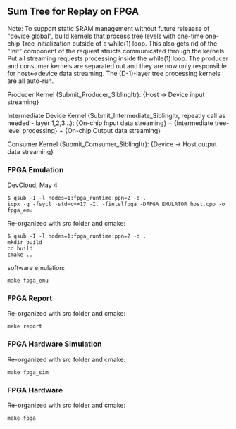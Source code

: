 ## Sum Tree for Replay on FPGA

Note: To support static SRAM management without future releaase of "device global", build kernels that process tree levels with one-time one-chip Tree initialization outside of a while(1) loop.  This also gets rid of the "Init" component of the request structs communicated through the kernels. Put all streaming requests processing inside the while(1) loop.
The producer and consumer kernels are separated out and they are now only responsible for host<->device data streaming. The (D-1)-layer tree processing kernels are all auto-run.

Producer Kernel (Submit_Producer_SiblingItr): {Host -> Device input streaming} 

Intermediate Device Kernel (Submit_Intermediate_SiblingItr, repeatly call as needed - layer 1,2,3...): {On-chip Input data streaming} + {Intermediate tree-level processing} + {On-chip Output data streaming}

Consumer Kernel (Submit_Comsumer_SiblingItr): {Device -> Host output data streaming}

### FPGA Emulation

DevCloud, May 4

```
$ qsub -I -l nodes=1:fpga_runtime:ppn=2 -d .
icpx -g -fsycl -std=c++17 -I. -fintelfpga -DFPGA_EMULATOR host.cpp -o fpga_emu
```

Re-organized with src folder and cmake:
```
$ qsub -I -l nodes=1:fpga_runtime:ppn=2 -d .
mkdir build
cd build
cmake ..
```
software emulation: 
```
make fpga_emu
```

### FPGA Report

Re-organized with src folder and cmake:
```
make report
```
### FPGA Hardware Simulation

Re-organized with src folder and cmake:
```
make fpga_sim
```
### FPGA Hardware

Re-organized with src folder and cmake:
```
make fpga
```